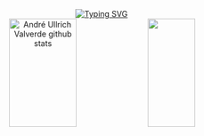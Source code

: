 <div align = "center">
<a href="https://git.io/typing-svg"><img src="https://readme-typing-svg.herokuapp.com?font=Fira+Code&pause=1000&center=true&vCenter=true&width=435&lines=Welcome!;My+name+is+André+Ullrich+Valverde.;I'm+a+JAVA+student." alt="Typing SVG" /></a>
</div>
<div align="center">  
  <img width="49%" height="195px" src="https://github-readme-stats.vercel.app/api?username=Ullrich1&show_icons=true&count_private=true&hide_border=true&title_color=ffffff&icon_color=01C231&text_color=f6f5f4&bg_color=0d1117" alt="André Ullrich Valverde github stats" /> 
  <img width="41%" height="195px" src="https://github-readme-stats.vercel.app/api/top-langs/?username=Ullrich1&layout=compact&hide_border=true&title_color=ffffff&text_color=f6f5f4&bg_color=0d1117" />
